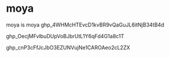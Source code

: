# moya
moya is moya
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


  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
  
  
  
  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
